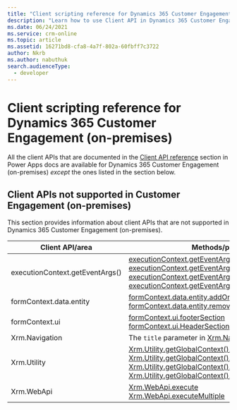 ```yaml
---
title: "Client scripting reference for Dynamics 365 Customer Engagement (on-premises) | MicrosoftDocs"
description: "Learn how to use Client API in Dynamics 365 Customer Engagement (on-premises) to apply custom business process logic for displaying data on a form."
ms.date: 06/24/2021
ms.service: crm-online
ms.topic: article
ms.assetid: 16271bd8-cfa8-4a7f-802a-60fbff7c3722
author: Nkrb
ms.author: nabuthuk
search.audienceType: 
  - developer
---
```


# Client scripting reference for Dynamics 365 Customer Engagement (on-premises)

All the client APIs that are documented in the [Client API reference](/powerapps/developer/model-driven-apps/clientapi/reference) section in Power Apps docs are available for Dynamics 365 Customer Engagement (on-premises) *except* the ones listed in the section below.

## Client APIs not supported in Customer Engagement (on-premises)

This section provides information about client APIs that are not supported in Dynamics 365 Customer Engagement (on-premises).

|Client API/area| Methods/parameters not supported|
|----------|-------------------|
|executionContext.getEventArgs()|[executionContext.getEventArgs().getEntityReference()](/powerapps/developer/model-driven-apps/clientapi/reference/save-event-arguments/getentityreference)<br/> [executionContext.getEventArgs().getIsSaveSuccess()](/powerapps/developer/model-driven-apps/clientapi/reference/save-event-arguments/getissavesuccess) <br/> [executionContext.getEventArgs().getSaveErrorInfo()](/powerapps/developer/model-driven-apps/clientapi/reference/save-event-arguments/getsaveerrorinfo) <br/> [executionContext.getEventArgs().preventDefaultOnError()](/powerapps/developer/model-driven-apps/clientapi/reference/save-event-arguments/preventdefaultonerror) |
|formContext.data.entity|[formContext.data.entity.addOnPostSave()](/powerapps/developer/model-driven-apps/clientapi/reference/controls/addonpostsave)<br/> [formContext.data.entity.removeOnPostSave()](/powerapps/developer/model-driven-apps/clientapi/reference/controls/removeonpostsave)|
|formContext.ui|[formContext.ui.footerSection](/powerapps/developer/model-driven-apps/clientapi/reference/formcontext-ui-footersection)<br/> [formContext.ui.HeaderSection](/powerapps/developer/model-driven-apps/clientapi/reference/formcontext-ui-headersection)|
|Xrm.Navigation|The `title` parameter in [Xrm.Navigation.navigateTo](/powerapps/developer/model-driven-apps/clientapi/reference/xrm-navigation/navigateto#parameters) isn't supported.|
|Xrm.Utility|[Xrm.Utility.getGlobalContext().client.isNetworkAvailable](/powerapps/developer/model-driven-apps/clientapi/reference/xrm-utility/getglobalcontext/client#isnetworkavailable)<br/> [Xrm.Utility.getGlobalContext().organizationSettings.isTrialOrganization](/powerapps/developer/model-driven-apps/clientapi/reference/xrm-utility/getglobalcontext/organizationsettings#istrialorganization)<br/> [Xrm.Utility.getGlobalContext().organizationSettings.organizationExpiryDate](/powerapps/developer/model-driven-apps/clientapi/reference/xrm-utility/getglobalcontext/organizationsettings#organizationexpirydate) <br/>[Xrm.Utility.getGlobalContext().userSettings.securityRolePrivileges](/powerapps/developer/model-driven-apps/clientapi/reference/xrm-utility/getglobalcontext/usersettings#securityroleprivileges) |
|Xrm.WebApi|[Xrm.WebApi.execute](/powerapps/developer/model-driven-apps/clientapi/reference/xrm-webapi/online/execute)<br/> [Xrm.WebApi.executeMultiple](/powerapps/developer/model-driven-apps/clientapi/reference/xrm-webapi/online/executemultiple)|
